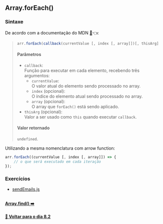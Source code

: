## Array.forEach()

### Sintaxe
De acordo com a documentação do MDN [:page_facing_up:](https://developer.mozilla.org/pt-BR/docs/Web/JavaScript/Reference/Global_Objects/Array/forEach):point_left::
> ~~~javascript
> arr.forEach(callback(currentValue [, index [, array]])[, thisArg]);
> ~~~
> #### Parâmetros
> - `callback`: <br>
> Função para executar em cada elemento, recebendo três argumentos: 
> 	- `currentValue`: <br>
> 	O valor atual do elemento sendo processado no array.
> 	- `index` (opcional): <br>
> 	O índice do elemento atual sendo processado no array.
> 	- `array` (opcional): <br>
> 	O array que `forEach()` está sendo aplicado.
> - `thisArg` (opcional): <br>
> Valor a ser usado como `this` quando executar `callback`.
> #### Valor retornado
> `undefined`.

Utilizando a mesma nomenclatura com arrow function:

~~~javascript
arr.forEach((currentValue [, index [, array]]) => {
	// o que será executado em cada iteração
});
~~~

### Exercícios
- [sendEmails.js](../A-array-foreach/sendEmails.js)

##

#### [Array.find() :arrow_right:](./array-find.md#arrayfind)

#### [:date: Voltar para o dia 8.2](../README.md#82-javascript-es6---higher-order-functions---foreach-find-some-every-sort)
